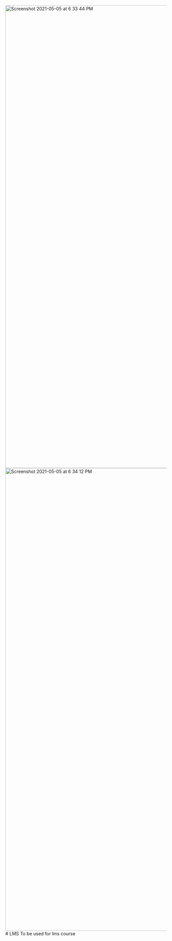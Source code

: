 <img width="1440" alt="Screenshot 2021-05-05 at 6 33 44 PM" src="https://user-images.githubusercontent.com/37253939/117145401-bff15880-add0-11eb-805d-0ef8ee7528db.png">
<img width="1440" alt="Screenshot 2021-05-05 at 6 34 12 PM" src="https://user-images.githubusercontent.com/37253939/117145495-d8617300-add0-11eb-9936-9ce04f8c5151.png">
# LMS
To be used for lms course
